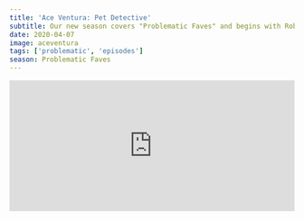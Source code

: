```yaml
---
title: 'Ace Ventura: Pet Detective'
subtitle: Our new season covers "Problematic Faves" and begins with Rob's selection, Ace Ventura Pet Detective. We talk through Rob's very personal and emotional choice.
date: 2020-04-07
image: aceventura
tags: ['problematic', 'episodes']
season: Problematic Faves
---
```

<iframe src="https://open.spotify.com/embed-podcast/episode/0NgHmXp0UpcRcn3hmnwvkM" width="100%" height="232" frameborder="0" allowtransparency="true" allow="encrypted-media"></iframe>